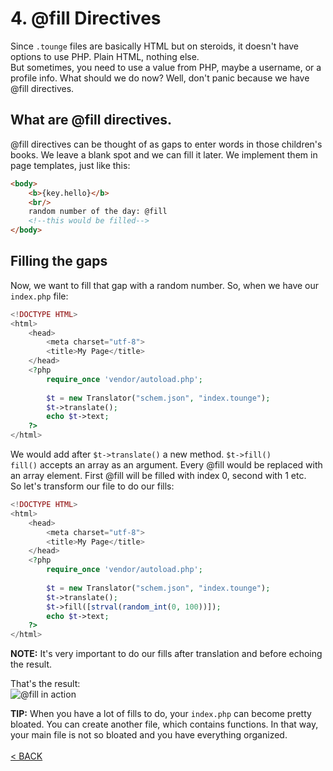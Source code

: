# 4. \@fill Directives
Since `.tounge` files are basically HTML but on steroids, it doesn't
have options to use PHP. Plain HTML, nothing else.\
But sometimes, you need to use a value from PHP, maybe a username,
or a profile info. What should we do now? Well, don't panic because we have @fill
directives.
## What are \@fill directives.
@fill directives can be thought of as gaps to enter words in those
children's books. We leave a blank spot and we can fill it later.
We implement them in page templates, just like this:
```html
<body>
    <b>{key.hello}</b>
    <br/>
    random number of the day: @fill
    <!--this would be filled-->
</body>
```
## Filling the gaps
Now, we want to fill that gap with a random number. So, when we have
our `index.php` file:

```php
<!DOCTYPE HTML>
<html>
    <head>
        <meta charset="utf-8">
        <title>My Page</title>
    </head>
    <?php
        require_once 'vendor/autoload.php';
    
        $t = new Translator("schem.json", "index.tounge");
        $t->translate();
        echo $t->text;
    ?>
</html>
```
We would add after `$t->translate()` a new method. `$t->fill()`\
`fill()` accepts an array as an argument. Every @fill would be replaced
with an array element. First @fill will be filled with index 0, second with 1 etc.
\
So let's transform our file to do our fills:

```php
<!DOCTYPE HTML>
<html>
    <head>
        <meta charset="utf-8">
        <title>My Page</title>
    </head>
    <?php
        require_once 'vendor/autoload.php';
    
        $t = new Translator("schem.json", "index.tounge");
        $t->translate();
        $t->fill([strval(random_int(0, 100))]);
        echo $t->text;
    ?>
</html>
```
**NOTE:** It's very important to do our fills after translation and before echoing
the result.

That's the result:\
![@fill in action](https://i.imgur.com/Aeudm3x.jpg)

**TIP:** When you have a lot of fills to do, your `index.php` can
become pretty bloated. You can create another file, which contains
functions. In that way, your main file is not so bloated and you have
everything organized.\
\
[< BACK](basics.md)